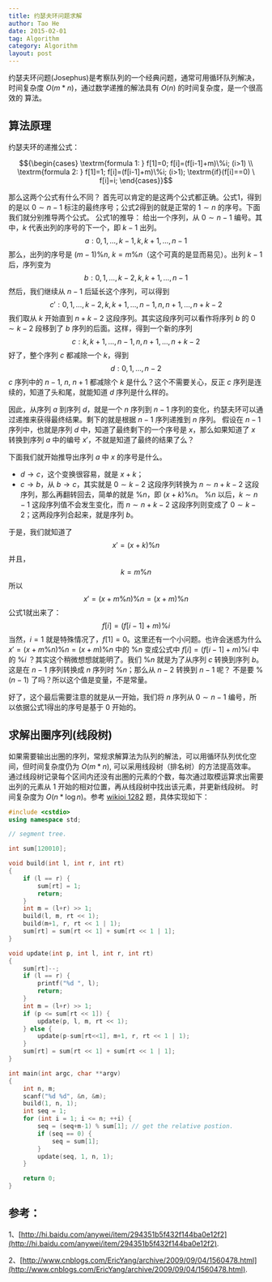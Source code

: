 ```yaml
---
title: 约瑟夫环问题求解
author: Tao He
date: 2015-02-01
tag: Algorithm
category: Algorithm
layout: post
---
```


约瑟夫环问题(Josephus)是考察队列的一个经典问题，通常可用循环队列解决，时间复杂度 $O(m*n)$，通过数学递推的解法具有 $O(n)$ 的时间复杂度，是一个很高效的
算法。

<!--more-->

算法原理
-------

约瑟夫环的递推公式：

$${\begin{cases}
\textrm{formula 1: } f[1]=0; f[i]=(f[i-1]+m)\%i; (i>1) \\
\textrm{formula 2: } f[1]=1; f[i]=(f[i-1]+m)\%i; (i>1); \textrm{if}(f[i]==0) \ f[i]=i;
\end{cases}}$$

那么这两个公式有什么不同？
首先可以肯定的是这两个公式都正确。公式1，得到的是以 $0 \sim n-1$ 标注的最终序号；公式2得到的就是正常的 $1 \sim n$ 的序号。下面我们就分别推导两个公式。
公式1的推导：
给出一个序列，从 $0 \sim n-1$ 编号。其中，$k$ 代表出列的序号的下一个，即 $k-1$ 出列。
$$a: 0, 1, \dots, k-1, k, k+1, \dots, n-1$$
那么，出列的序号是 $(m-1)\%n$, $k=m\%n$（这个可真的是显而易见）。出列 $k-1$ 后，序列变为
$$b: 0, 1, \dots, k-2, k, k+1, \dots, n-1$$
然后，我们继续从 $n-1$ 后延长这个序列，可以得到
$$c': 0, 1, \dots, k-2, k, k+1, \dots, n-1, n, n+1, \dots, n+k-2$$
我们取从 $k$ 开始直到 $n+k-2$ 这段序列。其实这段序列可以看作将序列 $b$ 的 $0 \sim k-2$ 段移到了 $b$ 序列的后面。这样，得到一个新的序列
$$c: k, k+1, \dots, n-1, n, n+1, \dots, n+k-2$$
好了，整个序列 $c$ 都减除一个 $k$，得到
$$d: 0, 1, \dots, n-2$$
$c$ 序列中的 $n-1$, $n$, $n+1$ 都减除个 $k$ 是什么？这个不需要关心，反正 $c$ 序列是连续的，知道了头和尾，就能知道 $d$ 序列是什么样的。

因此，从序列 $a$ 到序列 $d$，就是一个 $n$ 序列到 $n-1$ 序列的变化，约瑟夫环可以通过递推来获得最终结果。剩下的就是根据 $n-1$ 序列递推到 $n$ 序列。
假设在 $n-1$ 序列中，也就是序列 $d$ 中，知道了最终剩下的一个序号是 $x$，那么如果知道了 $x$ 转换到序列 $a$ 中的编号 $x'$，不就是知道了最终的结果了么？

下面我们就开始推导出序列 $a$ 中 $x$ 的序号是什么。

+ $d \to c$，这个变换很容易，就是 $x+k$；
+ $c \to b$，从 $b \to c$，其实就是 $0 \sim k-2$ 这段序列转换为 $n \sim n+k-2$ 这段序列，那么再翻转回去，简单的就是 $\%n$，即 $(x+k)\%n$。
$\%n$ 以后，$k \sim n-1$ 这段序列值不会发生变化，而 $n \sim n+k-2$ 这段序列则变成了 $0 \sim k-2$；这两段序列合起来，就是序列 $b$。

于是，我们就知道了 $$x'=(x+k)\%n$$ 并且，$$k=m\%n$$ 所以 $$x'=(x+m\%n)\%n=(x+m)\%n$$ 公式1就出来了：
$$f[i]=(f[i-1]+m)\%i$$
当然，$i=1$ 就是特殊情况了，$f[1]=0$。这里还有一个小问题。也许会迷惑为什么 $x'=(x+m\%n)\%n=(x+m)\%n$ 中的 $\%n$ 变成公式中 $f[i]=(f[i-1]+m)\%i$
中的 $\%i$ ？其实这个稍微想想就能明了。我们 $\%n$ 就是为了从序列 $c$ 转换到序列 $b$。这是在 $n-1$ 序列转换成 $n$ 序列时 $\%n$；那么从 $n-2$ 转换到 $n-1$ 呢？
不是要 $\%(n-1)$ 了吗？所以这个值是变量，不是常量。

好了，这个最后需要注意的就是从一开始，我们将 $n$ 序列从 $0 \sim n-1$ 编号，所以依据公式1得出的序号是基于 $0$ 开始的。

## 求解出圈序列(线段树)

如果需要输出出圈的序列，常规求解算法为队列的解法，可以用循环队列优化空间，但时间复杂度仍为 $O(m*n)$, 可以采用线段树（排名树）的方法提高效率。
通过线段树记录每个区间内还没有出圈的元素的个数，每次通过取模运算求出需要出列的元素从 $1$ 开始的相对位置，再从线段树中找出该元素，并更新线段树。
时间复杂度为 $O(n * \log{n})$。参考 [wikioi 1282](http://codevs.cn/problem/1282/ "wikioi 1282") 题，具体实现如下：

~~~cpp
#include <cstdio>
using namespace std;

// segment tree.

int sum[120010];

void build(int l, int r, int rt)
{
    if (l == r) {
        sum[rt] = 1;
        return;
    }
    int m = (l+r) >> 1;
    build(l, m, rt << 1);
    build(m+1, r, rt << 1 | 1);
    sum[rt] = sum[rt << 1] + sum[rt << 1 | 1];
}

void update(int p, int l, int r, int rt)
{
    sum[rt]--;
    if (l == r) {
        printf("%d ", l);
        return;
    }
    int m = (l+r) >> 1;
    if (p <= sum[rt << 1]) {
        update(p, l, m, rt << 1);
    } else {
        update(p-sum[rt<<1], m+1, r, rt << 1 | 1);
    }
    sum[rt] = sum[rt << 1] + sum[rt << 1 | 1];
}

int main(int argc, char **argv)
{
    int n, m;
    scanf("%d %d", &n, &m);
    build(1, n, 1);
    int seq = 1;
    for (int i = 1; i <= n; ++i) {
        seq = (seq+m-1) % sum[1]; // get the relative postion.
        if (seq == 0) {
            seq = sum[1];
        }
        update(seq, 1, n, 1);
    }

    return 0;
}
~~~

## 参考：

1、[http://hi.baidu.com/anywei/item/294351b5f432f144ba0e12f2](http://hi.baidu.com/anywei/item/294351b5f432f144ba0e12f2).

2、[http://www.cnblogs.com/EricYang/archive/2009/09/04/1560478.html](http://www.cnblogs.com/EricYang/archive/2009/09/04/1560478.html).

